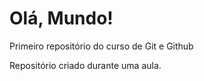 # Olá, Mundo!
 Primeiro repositório do curso de Git e Github

 Repositório criado durante uma aula.
